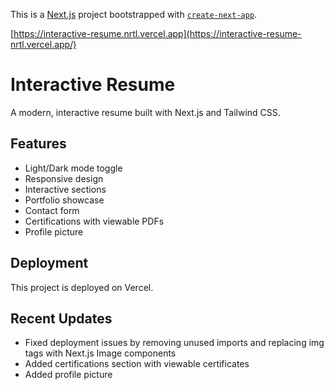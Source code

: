 This is a [Next.js](https://nextjs.org) project bootstrapped with [`create-next-app`](https://nextjs.org/docs/app/api-reference/cli/create-next-app).

[https://interactive-resume.nrtl.vercel.app](https://interactive-resume-nrtl.vercel.app/)

# Interactive Resume

A modern, interactive resume built with Next.js and Tailwind CSS.

## Features

- Light/Dark mode toggle
- Responsive design
- Interactive sections
- Portfolio showcase
- Contact form
- Certifications with viewable PDFs
- Profile picture

## Deployment

This project is deployed on Vercel.

## Recent Updates

- Fixed deployment issues by removing unused imports and replacing img tags with Next.js Image components
- Added certifications section with viewable certificates
- Added profile picture
